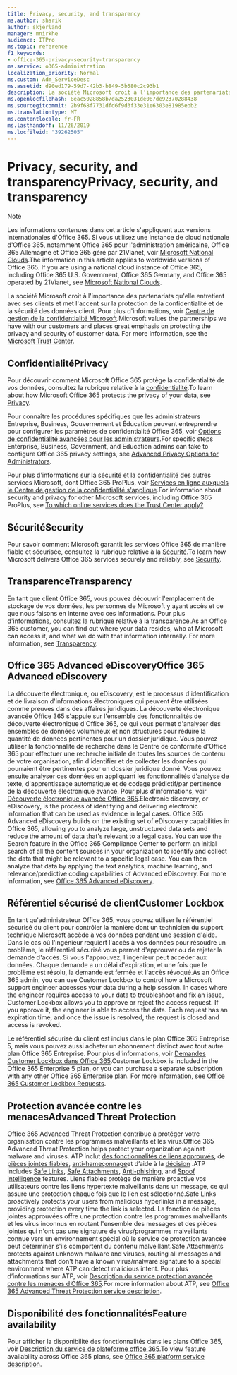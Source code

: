```yaml
---
title: Privacy, security, and transparency
ms.author: sharik
author: skjerland
manager: mnirkhe
audience: ITPro
ms.topic: reference
f1_keywords:
- office-365-privacy-security-transparency
ms.service: o365-administration
localization_priority: Normal
ms.custom: Adm_ServiceDesc
ms.assetid: d90ed179-59d7-42b3-b849-5b580c2c93b1
description: La société Microsoft croit à l'importance des partenariats qu'elle entretient avec ses clients et met l'accent sur la protection de la confidentialité et de la sécurité des données client. Pour plus d'informations, voir Centre de gestion de la confidentialité Microsoft.
ms.openlocfilehash: 8eac5028858b7da2523031de087de92370288438
ms.sourcegitcommit: 2b9f68f7731dfd6f9d3f33e31e6303e81985ebb2
ms.translationtype: MT
ms.contentlocale: fr-FR
ms.lasthandoff: 11/26/2019
ms.locfileid: "39262505"
---
```

# <a name="privacy-security-and-transparency"></a><span data-ttu-id="a4000-104">Privacy, security, and transparency</span><span class="sxs-lookup"><span data-stu-id="a4000-104">Privacy, security, and transparency</span></span>

> [!NOTE]
> <span data-ttu-id="a4000-p102">Les informations contenues dans cet article s'appliquent aux versions internationales d'Office 365. Si vous utilisez une instance de cloud nationale d'Office 365, notamment Office 365 pour l'administration américaine, Office 365 Allemagne et Office 365 géré par 21Vianet, voir [Microsoft National Clouds](https://go.microsoft.com/fwlink/?linkid=841582).</span><span class="sxs-lookup"><span data-stu-id="a4000-p102">The information in this article applies to worldwide versions of Office 365. If you are using a national cloud instance of Office 365, including Office 365 U.S. Government, Office 365 Germany, and Office 365 operated by 21Vianet, see [Microsoft National Clouds](https://go.microsoft.com/fwlink/?linkid=841582).</span></span> 
  
<span data-ttu-id="a4000-p103">La société Microsoft croit à l'importance des partenariats qu'elle entretient avec ses clients et met l'accent sur la protection de la confidentialité et de la sécurité des données client. Pour plus d'informations, voir [Centre de gestion de la confidentialité Microsoft](https://go.microsoft.com/fwlink/?LinkID=717951&amp;clcid=0x409).</span><span class="sxs-lookup"><span data-stu-id="a4000-p103">Microsoft values the partnerships we have with our customers and places great emphasis on protecting the privacy and security of customer data. For more information, see the [Microsoft Trust Center](https://go.microsoft.com/fwlink/?LinkID=717951&amp;clcid=0x409).</span></span>
  
## <a name="privacy"></a><span data-ttu-id="a4000-109">Confidentialité</span><span class="sxs-lookup"><span data-stu-id="a4000-109">Privacy</span></span>

<span data-ttu-id="a4000-110">Pour découvrir comment Microsoft Office 365 protège la confidentialité de vos données, consultez la rubrique relative à la [confidentialité](https://go.microsoft.com/fwlink/?LinkID=717953&amp;clcid=0x409).</span><span class="sxs-lookup"><span data-stu-id="a4000-110">To learn about how Microsoft Office 365 protects the privacy of your data, see [Privacy](https://go.microsoft.com/fwlink/?LinkID=717953&amp;clcid=0x409).</span></span> 
  
<span data-ttu-id="a4000-111">Pour connaître les procédures spécifiques que les administrateurs Entreprise, Business, Gouvernement et Éducation peuvent entreprendre pour configurer les paramètres de confidentialité Office 365, voir [Options de confidentialité avancées pour les administrateurs](https://go.microsoft.com/fwlink/p/?LinkID=285202).</span><span class="sxs-lookup"><span data-stu-id="a4000-111">For specific steps Enterprise, Business, Government, and Education admins can take to configure Office 365 privacy settings, see [Advanced Privacy Options for Administrators](https://go.microsoft.com/fwlink/p/?LinkID=285202).</span></span>
  
<span data-ttu-id="a4000-112">Pour plus d'informations sur la sécurité et la confidentialité des autres services Microsoft, dont Office 365 ProPlus, voir [Services en ligne auxquels le Centre de gestion de la confidentialité s'applique](https://www.microsoft.com/trustcenter/default.aspx).</span><span class="sxs-lookup"><span data-stu-id="a4000-112">For information about security and privacy for other Microsoft services, including Office 365 ProPlus, see [To which online services does the Trust Center apply?](https://www.microsoft.com/trustcenter/default.aspx)</span></span>
  
## <a name="security"></a><span data-ttu-id="a4000-113">Sécurité</span><span class="sxs-lookup"><span data-stu-id="a4000-113">Security</span></span>

<span data-ttu-id="a4000-114">Pour savoir comment Microsoft garantit les services Office 365 de manière fiable et sécurisée, consultez la rubrique relative à la [Sécurité](https://go.microsoft.com/fwlink/?LinkID=717954&amp;clcid=0x409).</span><span class="sxs-lookup"><span data-stu-id="a4000-114">To learn how Microsoft delivers Office 365 services securely and reliably, see [Security](https://go.microsoft.com/fwlink/?LinkID=717954&amp;clcid=0x409).</span></span>
  
## <a name="transparency"></a><span data-ttu-id="a4000-115">Transparence</span><span class="sxs-lookup"><span data-stu-id="a4000-115">Transparency</span></span>

<span data-ttu-id="a4000-p104">En tant que client Office 365, vous pouvez découvrir l'emplacement de stockage de vos données, les personnes de Microsoft y ayant accès et ce que nous faisons en interne avec ces informations. Pour plus d'informations, consultez la rubrique relative à la [transparence](https://go.microsoft.com/fwlink/?LinkID=717955&amp;clcid=0x409).</span><span class="sxs-lookup"><span data-stu-id="a4000-p104">As an Office 365 customer, you can find out where your data resides, who at Microsoft can access it, and what we do with that information internally. For more information, see [Transparency](https://go.microsoft.com/fwlink/?LinkID=717955&amp;clcid=0x409).</span></span>
  
## <a name="office-365-advanced-ediscovery"></a><span data-ttu-id="a4000-118">Office 365 Advanced eDiscovery</span><span class="sxs-lookup"><span data-stu-id="a4000-118">Office 365 Advanced eDiscovery</span></span>

<span data-ttu-id="a4000-p105">La découverte électronique, ou eDiscovery, est le processus d'identification et de livraison d'informations électroniques qui peuvent être utilisées comme preuves dans des affaires juridiques. La découverte électronique avancée Office 365 s'appuie sur l'ensemble des fonctionnalités de découverte électronique d'Office 365, ce qui vous permet d'analyser des ensembles de données volumineux et non structurés pour réduire la quantité de données pertinentes pour un dossier juridique. Vous pouvez utiliser la fonctionnalité de recherche dans le Centre de conformité d'Office 365 pour effectuer une recherche initiale de toutes les sources de contenu de votre organisation, afin d'identifier et de collecter les données qui pourraient être pertinentes pour un dossier juridique donné. Vous pouvez ensuite analyser ces données en appliquant les fonctionnalités d'analyse de texte, d'apprentissage automatique et de codage prédictif/par pertinence de la découverte électronique avancé. Pour plus d'informations, voir [Découverte électronique avancée Office 365](https://go.microsoft.com/fwlink/?LinkID=717971&amp;clcid=0x409).</span><span class="sxs-lookup"><span data-stu-id="a4000-p105">Electronic discovery, or eDiscovery, is the process of identifying and delivering electronic information that can be used as evidence in legal cases. Office 365 Advanced eDiscovery builds on the existing set of eDiscovery capabilities in Office 365, allowing you to analyze large, unstructured data sets and reduce the amount of data that's relevant to a legal case. You can use the Search feature in the Office 365 Compliance Center to perform an initial search of all the content sources in your organization to identify and collect the data that might be relevant to a specific legal case. You can then analyze that data by applying the text analytics, machine learning, and relevance/predictive coding capabilities of Advanced eDiscovery. For more information, see [Office 365 Advanced eDiscovery](https://go.microsoft.com/fwlink/?LinkID=717971&amp;clcid=0x409).</span></span>
  
## <a name="customer-lockbox"></a><span data-ttu-id="a4000-124">Référentiel sécurisé de client</span><span class="sxs-lookup"><span data-stu-id="a4000-124">Customer Lockbox</span></span>

<span data-ttu-id="a4000-p106">En tant qu'administrateur Office 365, vous pouvez utiliser le référentiel sécurisé du client pour contrôler la manière dont un technicien du support technique Microsoft accède à vos données pendant une session d'aide. Dans le cas où l'ingénieur requiert l'accès à vos données pour résoudre un problème, le référentiel sécurisé vous permet d'approuver ou de rejeter la demande d'accès. Si vous l'approuvez, l'ingénieur peut accéder aux données. Chaque demande a un délai d'expiration, et une fois que le problème est résolu, la demande est fermée et l'accès révoqué.</span><span class="sxs-lookup"><span data-stu-id="a4000-p106">As an Office 365 admin, you can use Customer Lockbox to control how a Microsoft support engineer accesses your data during a help session. In cases where the engineer requires access to your data to troubleshoot and fix an issue, Customer Lockbox allows you to approve or reject the access request. If you approve it, the engineer is able to access the data. Each request has an expiration time, and once the issue is resolved, the request is closed and access is revoked.</span></span>
  
<span data-ttu-id="a4000-p107">Le référentiel sécurisé du client est inclus dans le plan Office 365 Entreprise 5, mais vous pouvez aussi acheter un abonnement distinct avec tout autre plan Office 365 Entreprise. Pour plus d'informations, voir [Demandes Customer Lockbox dans Office 365](https://go.microsoft.com/fwlink/?LinkID=717969&amp;clcid=0x409).</span><span class="sxs-lookup"><span data-stu-id="a4000-p107">Customer Lockbox is included in the Office 365 Enterprise 5 plan, or you can purchase a separate subscription with any other Office 365 Enterprise plan. For more information, see [Office 365 Customer Lockbox Requests](https://go.microsoft.com/fwlink/?LinkID=717969&amp;clcid=0x409).</span></span>
  
## <a name="advanced-threat-protection"></a><span data-ttu-id="a4000-131">Protection avancée contre les menaces</span><span class="sxs-lookup"><span data-stu-id="a4000-131">Advanced Threat Protection</span></span>

<span data-ttu-id="a4000-132">Office 365 Advanced Threat Protection contribue à protéger votre organisation contre les programmes malveillants et les virus.</span><span class="sxs-lookup"><span data-stu-id="a4000-132">Office 365 Advanced Threat Protection helps protect your organization against malware and viruses.</span></span> <span data-ttu-id="a4000-133">ATP inclut [des fonctionnalités de liens approuvés](https://docs.microsoft.com/office365/securitycompliance/atp-safe-links), de [pièces jointes fiables](https://docs.microsoft.com/office365/securitycompliance/atp-safe-attachments), [anti-hameçonnage](https://docs.microsoft.com/office365/securitycompliance/atp-anti-phishing)et d’aide à la [décision](https://docs.microsoft.com/office365/securitycompliance/learn-about-spoof-intelligence) .</span><span class="sxs-lookup"><span data-stu-id="a4000-133">ATP includes [Safe Links](https://docs.microsoft.com/office365/securitycompliance/atp-safe-links), [Safe Attachments](https://docs.microsoft.com/office365/securitycompliance/atp-safe-attachments), [Anti-phishing](https://docs.microsoft.com/office365/securitycompliance/atp-anti-phishing), and [Spoof intelligence](https://docs.microsoft.com/office365/securitycompliance/learn-about-spoof-intelligence) features.</span></span> <span data-ttu-id="a4000-134">Liens fiables protège de manière proactive vos utilisateurs contre les liens hypertexte malveillants dans un message, ce qui assure une protection chaque fois que le lien est sélectionné.</span><span class="sxs-lookup"><span data-stu-id="a4000-134">Safe Links proactively protects your users from malicious hyperlinks in a message, providing protection every time the link is selected.</span></span> <span data-ttu-id="a4000-135">La fonction de pièces jointes approuvées offre une protection contre les programmes malveillants et les virus inconnus en routant l'ensemble des messages et des pièces jointes qui n'ont pas une signature de virus/programmes malveillants connue vers un environnement spécial où le service de protection avancée peut déterminer s'ils comportent du contenu malveillant.</span><span class="sxs-lookup"><span data-stu-id="a4000-135">Safe Attachments protects against unknown malware and viruses, routing all messages and attachments that don't have a known virus/malware signature to a special environment where ATP can detect malicious intent.</span></span> <span data-ttu-id="a4000-136">Pour plus d’informations sur ATP, voir [Description du service protection avancée contre les menaces d’Office 365](../office-365-advanced-threat-protection-service-description.md).</span><span class="sxs-lookup"><span data-stu-id="a4000-136">For more information about ATP, see [Office 365 Advanced Threat Protection service description](../office-365-advanced-threat-protection-service-description.md).</span></span>
  
## <a name="feature-availability"></a><span data-ttu-id="a4000-137">Disponibilité des fonctionnalités</span><span class="sxs-lookup"><span data-stu-id="a4000-137">Feature availability</span></span>

<span data-ttu-id="a4000-138">Pour afficher la disponibilité des fonctionnalités dans les plans Office 365, voir [Description du service de plateforme office 365](office-365-platform-service-description.md).</span><span class="sxs-lookup"><span data-stu-id="a4000-138">To view feature availability across Office 365 plans, see [Office 365 platform service description](office-365-platform-service-description.md).</span></span>
  